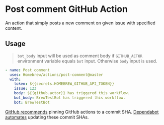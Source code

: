 # Post comment GitHub Action

An action that simply posts a new comment on given issue with specified content.

## Usage

> `bot_body` input will be used as comment body if `GITHUB_ACTOR` environment variable equals `bot` input. Otherwise `body` input is used.

```yaml
- name: Post comment
  uses: Homebrew/actions/post-comment@master
  with:
    token: ${{secrets.HOMEBREW_GITHUB_API_TOKEN}}
    issue: 123
    body: ${{github.actor}} has triggered this workflow.
    bot_body: BrewTestBot has triggered this workflow.
    bot: BrewTestBot
```

[GitHub recommends](https://docs.github.com/en/actions/security-for-github-actions/security-guides/security-hardening-for-github-actions?learn=getting_started#using-third-party-actions) pinning GitHub actions to a commit SHA.
[Dependabot automates](https://docs.github.com/en/code-security/dependabot/working-with-dependabot/keeping-your-actions-up-to-date-with-dependabot) updating these commit SHAs.
